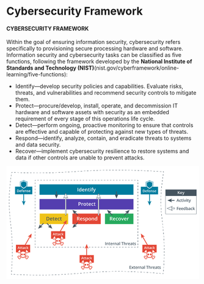 # Cybersecurity Framework

#### CYBERSECURITY FRAMEWORK

Within the goal of ensuring information security, cybersecurity refers specifically to provisioning secure processing hardware and software. Information security and cybersecurity tasks can be classified as five functions, following the framework developed by the **National Institute of Standards and Technology (NIST)**(nist.gov/cyberframework/online-learning/five-functions):

-   Identify—develop security policies and capabilities. Evaluate risks, threats, and vulnerabilities and recommend security controls to mitigate them.
-   Protect—procure/develop, install, operate, and decommission IT hardware and software assets with security as an embedded requirement of every stage of this operations life cycle.
-   Detect—perform ongoing, proactive monitoring to ensure that controls are effective and capable of protecting against new types of threats.
-   Respond—identify, analyze, contain, and eradicate threats to systems and data security.
-   Recover—implement cybersecurity resilience to restore systems and data if other controls are unable to prevent attacks.

![](./img/cybersecurity.png)
